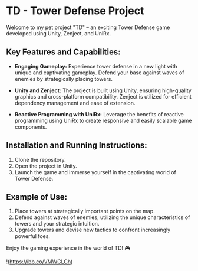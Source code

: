 # TD - Tower Defense Project

Welcome to my pet project "TD" – an exciting Tower Defense game developed using Unity, Zenject, and UniRx.

## Key Features and Capabilities:

- **Engaging Gameplay:** Experience tower defense in a new light with unique and captivating gameplay. Defend your base against waves of enemies by strategically placing towers.

- **Unity and Zenject:** The project is built using Unity, ensuring high-quality graphics and cross-platform compatibility. Zenject is utilized for efficient dependency management and ease of extension.

- **Reactive Programming with UniRx:** Leverage the benefits of reactive programming using UniRx to create responsive and easily scalable game components.

## Installation and Running Instructions:

1. Clone the repository.
2. Open the project in Unity.
3. Launch the game and immerse yourself in the captivating world of Tower Defense.

## Example of Use:

1. Place towers at strategically important points on the map.
2. Defend against waves of enemies, utilizing the unique characteristics of towers and your strategic intuition.
3. Upgrade towers and devise new tactics to confront increasingly powerful foes.

Enjoy the gaming experience in the world of TD! 🎮

!(https://ibb.co/VMWCLGh)
